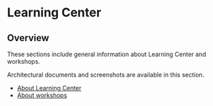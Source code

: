 # Learning Center

## <a id="overview"></a>Overview

These sections include general information about Learning Center and workshops.

Architectural documents and screenshots are available in this section.

- [About Learning Center](about-learning-center.md)
- [About workshops](about-workshops.md)
